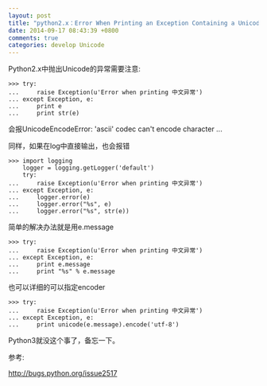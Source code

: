 ```yaml
---
layout: post
title: "python2.x：Error When Printing an Exception Containing a Unicode String"
date: 2014-09-17 08:43:39 +0800
comments: true
categories: develop Unicode
---
```

Python2.x中抛出Unicode的异常需要注意:


```
>>> try:
...     raise Exception(u'Error when printing 中文异常')
... except Exception, e:
...     print e
...     print str(e)

```
会报UnicodeEncodeError: 'ascii' codec can't encode character ...

同样，如果在log中直接输出，也会报错


```
>>> import logging
    logger = logging.getLogger('default')
    try:
...     raise Exception(u'Error when printing 中文异常')
... except Exception, e:
...     logger.error(e)
...     logger.error("%s", e)
...     logger.error("%s", str(e))

```

简单的解决办法就是用e.message


```
>>> try:
...     raise Exception(u'Error when printing 中文异常')
... except Exception, e:
...     print e.message
...     print "%s" % e.message

```

也可以详细的可以指定encoder


```
>>> try:
...     raise Exception(u'Error when printing 中文异常')
... except Exception, e:
...     print unicode(e.message).encode('utf-8')

```

Python3就没这个事了，备忘一下。

参考:

http://bugs.python.org/issue2517
